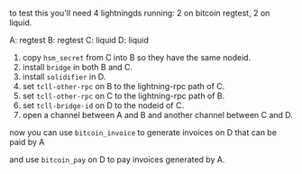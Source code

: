 to test this you'll need 4 lightningds running: 2 on bitcoin regtest, 2 on liquid.

A: regtest
B: regtest
C: liquid
D: liquid

1. copy `hsm_secret` from C into B so they have the same nodeid.
2. install `bridge` in both B and C.
3. install `solidifier` in D.
4. set `tcll-other-rpc` on B to the lightning-rpc path of C.
5. set `tcll-other-rpc` on C to the lightning-rpc path of B.
6. set `tcll-bridge-id` on D to the nodeid of C.
7. open a channel between A and B and another channel between C and D.

now you can use `bitcoin_invoice` to generate invoices on D that can be paid by A

and use `bitcoin_pay` on D to pay invoices generated by A.

